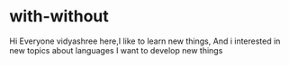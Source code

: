 # with-without
Hi Everyone
vidyashree here,I like to learn new things,
And i interested in new topics about languages
I want to develop new things
